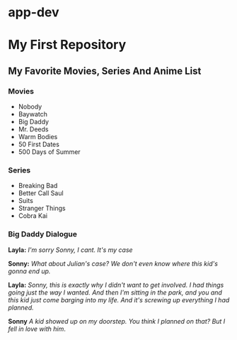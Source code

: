 # app-dev
# My First Repository
## My Favorite Movies, Series And Anime List
### Movies
- Nobody
- Baywatch
- Big Daddy
- Mr. Deeds
- Warm Bodies
- 50 First Dates
- 500 Days of Summer

### Series
- Breaking Bad
- Better Call Saul
- Suits
- Stranger Things
- Cobra Kai


### Big Daddy Dialogue
**Layla:** 
*I'm sorry Sonny, I cant. It's my case*

**Sonny:**
*What about Julian's case? We don't even know where this kid's gonna end up.*

**Layla:**
*Sonny, this is exactly why I didn't want to get involved. I had things going just the way I wanted. And then I'm sitting in the park, and you and this kid just come barging into my life. And it's screwing up everything I had planned.*

**Sonny**
*A kid showed up on my doorstep. You think I planned on that? But I fell in love with him*.


